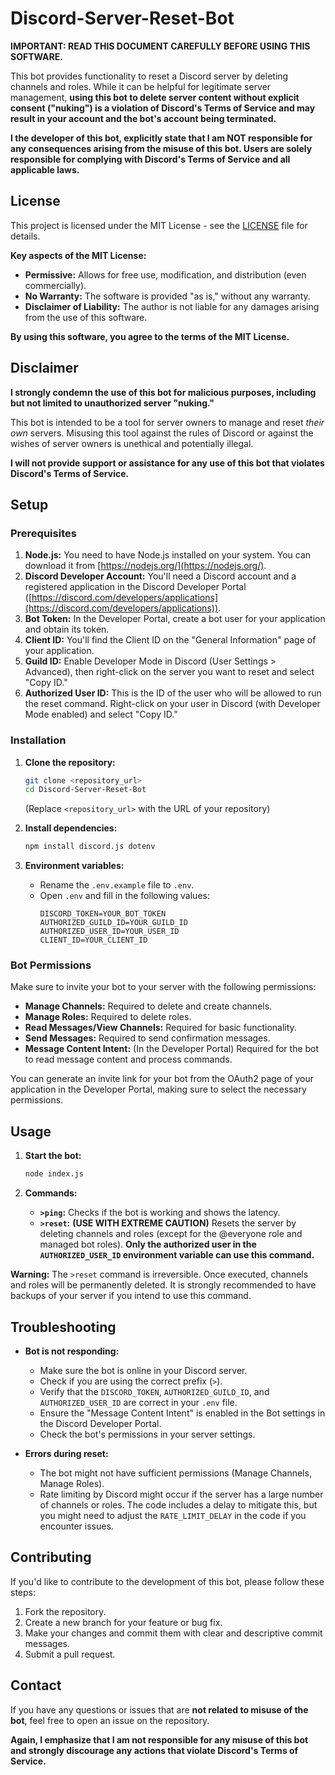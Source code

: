 # Discord-Server-Reset-Bot

**IMPORTANT: READ THIS DOCUMENT CAREFULLY BEFORE USING THIS SOFTWARE.**

This bot provides functionality to reset a Discord server by deleting channels and roles. While it can be helpful for legitimate server management, **using this bot to delete server content without explicit consent ("nuking") is a violation of Discord's Terms of Service and may result in your account and the bot's account being terminated.**

**I the developer of this bot, explicitly state that I am NOT responsible for any consequences arising from the misuse of this bot. Users are solely responsible for complying with Discord's Terms of Service and all applicable laws.**

## License

This project is licensed under the MIT License - see the [LICENSE](LICENSE) file for details.

**Key aspects of the MIT License:**

*   **Permissive:** Allows for free use, modification, and distribution (even commercially).
*   **No Warranty:**  The software is provided "as is," without any warranty.
*   **Disclaimer of Liability:**  The author is not liable for any damages arising from the use of this software.

**By using this software, you agree to the terms of the MIT License.**

## Disclaimer

**I strongly condemn the use of this bot for malicious purposes, including but not limited to unauthorized server "nuking."**

This bot is intended to be a tool for server owners to manage and reset *their own* servers. Misusing this tool against the rules of Discord or against the wishes of server owners is unethical and potentially illegal.

**I will not provide support or assistance for any use of this bot that violates Discord's Terms of Service.**

## Setup

### Prerequisites

1. **Node.js:** You need to have Node.js installed on your system. You can download it from [https://nodejs.org/](https://nodejs.org/).
2. **Discord Developer Account:** You'll need a Discord account and a registered application in the Discord Developer Portal ([https://discord.com/developers/applications](https://discord.com/developers/applications)).
3. **Bot Token:** In the Developer Portal, create a bot user for your application and obtain its token.
4. **Client ID:**  You'll find the Client ID on the "General Information" page of your application.
5. **Guild ID:** Enable Developer Mode in Discord (User Settings > Advanced), then right-click on the server you want to reset and select "Copy ID."
6. **Authorized User ID:** This is the ID of the user who will be allowed to run the reset command. Right-click on your user in Discord (with Developer Mode enabled) and select "Copy ID."

### Installation

1. **Clone the repository:**
    ```bash
    git clone <repository_url>
    cd Discord-Server-Reset-Bot
    ```
    (Replace `<repository_url>` with the URL of your repository)

2. **Install dependencies:**
    ```bash
    npm install discord.js dotenv
    ```

3. **Environment variables:**
    *   Rename the `.env.example` file to `.env`.
    *   Open `.env` and fill in the following values:
        ```
        DISCORD_TOKEN=YOUR_BOT_TOKEN
        AUTHORIZED_GUILD_ID=YOUR_GUILD_ID
        AUTHORIZED_USER_ID=YOUR_USER_ID
        CLIENT_ID=YOUR_CLIENT_ID
        ```

### Bot Permissions

Make sure to invite your bot to your server with the following permissions:

*   **Manage Channels:** Required to delete and create channels.
*   **Manage Roles:** Required to delete roles.
*   **Read Messages/View Channels:** Required for basic functionality.
*   **Send Messages:** Required to send confirmation messages.
*   **Message Content Intent:** (In the Developer Portal) Required for the bot to read message content and process commands.

You can generate an invite link for your bot from the OAuth2 page of your application in the Developer Portal, making sure to select the necessary permissions.

## Usage

1. **Start the bot:**
    ```bash
    node index.js
    ```

2. **Commands:**
    *   **`>ping`:** Checks if the bot is working and shows the latency.
    *   **`>reset`:** **(USE WITH EXTREME CAUTION)** Resets the server by deleting channels and roles (except for the @everyone role and managed bot roles). **Only the authorized user in the `AUTHORIZED_USER_ID` environment variable can use this command.**

**Warning:** The `>reset` command is irreversible. Once executed, channels and roles will be permanently deleted. It is strongly recommended to have backups of your server if you intend to use this command.

## Troubleshooting

*   **Bot is not responding:**
    *   Make sure the bot is online in your Discord server.
    *   Check if you are using the correct prefix (`>`).
    *   Verify that the `DISCORD_TOKEN`, `AUTHORIZED_GUILD_ID`, and `AUTHORIZED_USER_ID` are correct in your `.env` file.
    *   Ensure the "Message Content Intent" is enabled in the Bot settings in the Discord Developer Portal.
    *   Check the bot's permissions in your server settings.

*   **Errors during reset:**
    *   The bot might not have sufficient permissions (Manage Channels, Manage Roles).
    *   Rate limiting by Discord might occur if the server has a large number of channels or roles. The code includes a delay to mitigate this, but you might need to adjust the `RATE_LIMIT_DELAY` in the code if you encounter issues.

## Contributing

If you'd like to contribute to the development of this bot, please follow these steps:

1. Fork the repository.
2. Create a new branch for your feature or bug fix.
3. Make your changes and commit them with clear and descriptive commit messages.
4. Submit a pull request.

## Contact

If you have any questions or issues that are **not related to misuse of the bot**, feel free to open an issue on the repository.

**Again, I emphasize that I am not responsible for any misuse of this bot and strongly discourage any actions that violate Discord's Terms of Service.**
